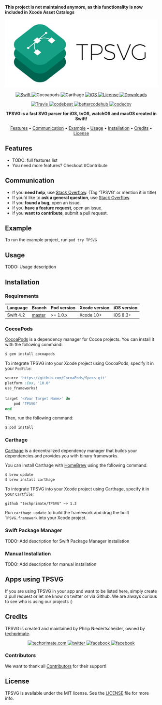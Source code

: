 **This project is not maintained anymore, as this functionality is now included in Xcode Asset Catalogs**

<p align="center">
	<img src="https://raw.githubusercontent.com/techprimate/TPSVG/master/res/header.png" alt="TPSVG">
</p>

<p align="center">
	<a href="https://github.com/Carthage/Carthage">
		<img src="https://img.shields.io/badge/language-Swift-orange.svg?style=flat-square" alt="Swift"/>
	</a>
	<img src="https://img.shields.io/cocoapods/v/TPSVG.svg?style=flat-square" alt="Cocoapods"/>
	<img src="https://img.shields.io/badge/Carthage-compatible-blue.svg?style=flat-square" alt="Carthage"/>
	<a href="http://cocoapods.org/pods/TPSVG">
		<img src="https://img.shields.io/cocoapods/p/TPSVG.svg?style=flat-square" alt="iOS"/>
	</a>
	<a href="http://cocoapods.org/pods/TPSVG">
		<img src="https://img.shields.io/cocoapods/l/TPSVG.svg?style=flat-square" alt="License"/>
	</a>
	<a href="http://cocoapods.org/pods/TPSVG">
		<img src="https://img.shields.io/cocoapods/dt/TPSVG.svg?style=flat-square" alt="Downloads"/>
	</a>
</p>

<p align="center">
	<a href="https://travis-ci.org/Techprimate/TPSVG">
		<img 
src="https://travis-ci.org/Techprimate/TPSVG.svg?branch=master&style=flat-square" alt="Travis">
	</a>
	<a href="https://codebeat.co/projects/github-com-techprimate-tpsvg-master">
		<img src="https://codebeat.co/badges/3d242e57-5f87-433d-b5ae-715d9d0c2c25" alt="codebeat">
	</a>
	<a href="https://bettercodehub.com/results/Techprimate/TPSVG">
		<img src="https://bettercodehub.com/edge/badge/Techprimate/TPSVG" alt="bettercodehub">
	</a>
	<a href="https://codecov.io/gh/techprimate/TPSVG">
		<img src="https://img.shields.io/codecov/c/github/techprimate/TPSVG.svg?style=flat-square" alt="codecov">
	</a>
</p>

<p align="center">
	<b>
	TPSVG is a fast SVG parser for iOS, tvOS, watchOS and macOS created in Swift!
	</b>
</p>

<p align="center">
    <a href="#features">Features</a>
  • <a href="#communication">Communication</a>
  • <a href="#usage">Example</a>
  • <a href="#usage">Usage</a>
  • <a href="#installation">Installation</a>
  • <a href="#credits">Credits</a>
  • <a href="#license">License</a>
</p>

## Features

- TODO: full features list
- You need more features? Checkout #Contribute

## Communication

- If you **need help**, use [Stack Overflow](http://stackoverflow.com/questions/tagged/TPSVG). (Tag 'TPSVG' or mention it in title)
- If you'd like to **ask a general question**, use [Stack Overflow](http://stackoverflow.com/questions/tagged/TPSVG).
- If you **found a bug**, open an issue.
- If you **have a feature request**, open an issue.
- If you **want to contribute**, submit a pull request.

## Example

To run the example project, run `pod try TPSVG`

## Usage

TODO: Usage description

## Installation

### Requirements

| Language  | Branch | Pod version | Xcode version | iOS version |
| --------- | ------ | ----------- | ------------- | ----------- |
| Swift 4.2 | [master](https://github.com/techprimate/TPSVG/tree/master) | >= 1.0.x | Xcode 10+ | iOS 8.3+ |

### CocoaPods

[CocoaPods](http://cocoapods.org) is a dependency manager for Cocoa projects. You can install it with the following command:

```bash
$ gem install cocoapods
```

To integrate TPSVG into your Xcode project using CocoaPods, specify it in your `Podfile`:

```ruby
source 'https://github.com/CocoaPods/Specs.git'
platform :ios, '10.0'
use_frameworks!

target '<Your Target Name>' do
    pod 'TPSVG'
end
```

Then, run the following command:

```bash
$ pod install
```

### Carthage

[Carthage](https://github.com/Carthage/Carthage) is a decentralized dependency manager that builds your dependencies and provides you with binary frameworks.

You can install Carthage with [HomeBrew](http://brew.sh/) using the following command:

```bash
$ brew update
$ brew install carthage
```

To integrate TPSVG into your Xcode project using Carthage, specify it in your `Cartfile`:

```ogdl
github "techprimate/TPSVG" ~> 1.3
```

Run `carthage update` to build the framework and drag the built `TPSVG.framework` into your Xcode project.

### Swift Package Manager

TODO: Add description for Swift Package Manager installation

### Manual Installation

TODO: Add description for manual installation

## Apps using TPSVG

If you are using TPSVG in your app and want to be listed here, simply create a pull request or let me know on twitter or via Github.
We are always curious to see who is using our projects :)

## Credits

TPSVG is created and maintained by Philip Niedertscheider, owned by [techprimate](https://www.github.com/techprimate).

<p align="center">
	<a href="https://www.techprimate.com">
		<img src="https://img.shields.io/badge/www-techprimate.com-lightgrey.svg?style=flat-square" alt="techprimate.com">
	</a>
	<a href="http://twitter.com/techprimate">
	    <img src="https://img.shields.io/badge/twitter-@techprimate-blue.svg?style=flat-square" alt="twitter">
	</a>
	<a href="https://instagram.com/techprimate">
		<img src="https://img.shields.io/badge/instagram-@techprimate-c13584.svg?style=flat-square" alt="facebook">
	</a>
	<a href="https://facebook.com/techprimate">
		<img src="https://img.shields.io/badge/facebook-@techprimate-blue.svg?style=flat-square" alt="facebook">
	</a>
</p>


### Contributors

We want to thank all [Contributors](https://github.com/techprimate/TPSVG/graphs/contributors) for their support!

## License

TPSVG is available under the MIT license. See the [LICENSE](LICENSE) file for more info.
